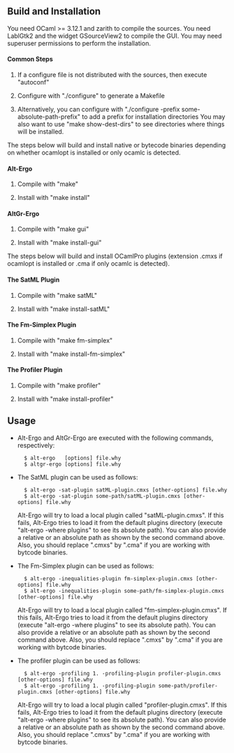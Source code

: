 ## Build and Installation

  You need OCaml >= 3.12.1 and zarith to compile the
  sources. You need LablGtk2 and the widget GSourceView2 to compile
  the GUI. You may need superuser permissions to perform the
  installation.

#### Common Steps

  1. If a configure file is not distributed with the sources, then
  execute "autoconf"

  2. Configure with "./configure" to generate a Makefile

  3. Alternatively, you can configure with "./configure -prefix
  some-absolute-path-prefix" to add a prefix for installation
  directories You may also want to use "make show-dest-dirs" to see
  directories where things will be installed.

The steps below will build and install native or bytecode binaries
depending on whether ocamlopt is installed or only ocamlc is detected.

#### Alt-Ergo

  1. Compile with "make"

  2. Install with "make install"
 
#### AltGr-Ergo

  1. Compile with "make gui"
  
  2. Install with "make install-gui"
 
The steps below will build and install OCamlPro plugins (extension
.cmxs if ocamlopt is installed or .cma if only ocamlc is detected).

#### The SatML Plugin

  1. Compile with "make satML"

  2. Install with "make install-satML"

#### The Fm-Simplex Plugin

  1. Compile with "make fm-simplex"

  2. Install with "make install-fm-simplex"

#### The Profiler Plugin

  1. Compile with "make profiler"

  2. Install with "make install-profiler"


## Usage

- Alt-Ergo and AltGr-Ergo are executed with the following commands,
  respectively:

        $ alt-ergo   [options] file.why
        $ altgr-ergo [options] file.why

- The SatML plugin can be used as follows: 

        $ alt-ergo -sat-plugin satML-plugin.cmxs [other-options] file.why
        $ alt-ergo -sat-plugin some-path/satML-plugin.cmxs [other-options] file.why

   Alt-Ergo will try to load a local plugin called
   "satML-plugin.cmxs". If this fails, Alt-Ergo tries to load it from
   the default plugins directory (execute "alt-ergo -where plugins" to
   see its absolute path). You can also provide a relative or an
   absolute path as shown by the second command above. Also, you
   should replace ".cmxs" by ".cma" if you are working with bytcode
   binaries.

- The Fm-Simplex plugin can be used as follows: 

        $ alt-ergo -inequalities-plugin fm-simplex-plugin.cmxs [other-options] file.why
        $ alt-ergo -inequalities-plugin some-path/fm-simplex-plugin.cmxs [other-options] file.why

   Alt-Ergo will try to load a local plugin called
   "fm-simplex-plugin.cmxs". If this fails, Alt-Ergo tries to load it from
   the default plugins directory (execute "alt-ergo -where plugins" to
   see its absolute path). You can also provide a relative or an
   absolute path as shown by the second command above. Also, you
   should replace ".cmxs" by ".cma" if you are working with bytcode
   binaries.

- The profiler plugin can be used as follows:

        $ alt-ergo -profiling 1. -profiling-plugin profiler-plugin.cmxs [other-options] file.why
        $ alt-ergo -profiling 1. -profiling-plugin some-path/profiler-plugin.cmxs [other-options] file.why

   Alt-Ergo will try to load a local plugin called
   "profiler-plugin.cmxs". If this fails, Alt-Ergo tries to load it from
   the default plugins directory (execute "alt-ergo -where plugins" to
   see its absolute path). You can also provide a relative or an
   absolute path as shown by the second command above. Also, you
   should replace ".cmxs" by ".cma" if you are working with bytcode
   binaries.
